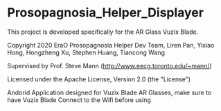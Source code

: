 # Prosopagnosia_Helper_Displayer

This project is developed specifically for the AR Glass Vuzix Blade.

Copyright 2020 EraO Prosopagnosia Helper Dev Team, Liren Pan, Yixiao Hong, Hongzheng Xu, Stephen Huang, Tiancong Wang

Supervised by Prof. Steve Mann (http://www.eecg.toronto.edu/~mann/)

Licensed under the Apache License, Version 2.0 (the "License")

Andorid Application designed for Vuzix Blade AR Glasses, make sure to have Vuzix Blade Connect to the Wifi before using
